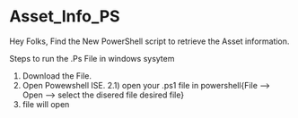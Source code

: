 # Asset_Info_PS
Hey Folks, Find the New PowerShell script to retrieve the Asset information.

Steps to run the .Ps File in windows sysytem
1) Download the File.
2) Open Powewshell ISE.
     2.1) open your .ps1 file in powershell{File --> Open --> select the disered file desired file}
4) file will open
